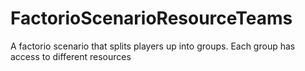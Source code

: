 # FactorioScenarioResourceTeams
A factorio scenario that splits players up into groups. Each group has access to different resources
